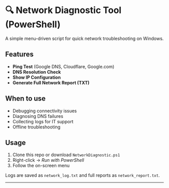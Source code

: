 # 🔍 Network Diagnostic Tool (PowerShell)

A simple menu-driven script for quick network troubleshooting on Windows.

## Features
- **Ping Test** (Google DNS, Cloudflare, Google.com)
- **DNS Resolution Check**
- **Show IP Configuration**
- **Generate Full Network Report (TXT)**

## When to use
- Debugging connectivity issues  
- Diagnosing DNS failures  
- Collecting logs for IT support  
- Offline troubleshooting  

## Usage
1. Clone this repo or download `NetworkDiagnostic.ps1`  
2. Right-click → *Run with PowerShell*  
3. Follow the on-screen menu  

Logs are saved as `network_log.txt` and full reports as `network_report.txt`.

---
